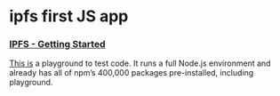 # ipfs first JS app

### [IPFS - Getting Started](https://www.youtube.com/watch?v=pap18o5Ntxw)

[This is](https://npm.runkit.com/playground) a playground to test code. It runs a full Node.js environment 
and already has all of npm’s 400,000 packages pre-installed, 
including playground.
